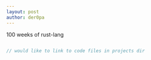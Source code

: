 ```yaml
---
layout: post
author: der0pa
---
```


100 weeks of rust-lang

```rust

// would like to link to code files in projects dir


```